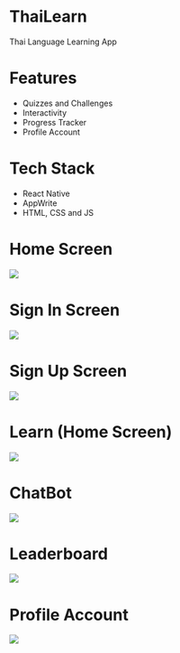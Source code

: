 # ThaiLearn
Thai Language Learning App

# Features
* Quizzes and Challenges
* Interactivity
* Progress Tracker
* Profile Account

# Tech Stack
* React Native
* AppWrite
* HTML, CSS and JS

# Home Screen
<img src="assets/images/s1.jpg">  

# Sign In Screen
<img src="assets/images/s2.jpg">  

# Sign Up Screen
<img src="assets/images/s3.jpg">  

# Learn (Home Screen)
<img src="assets/images/s4.jpg"> 

# ChatBot
<img src="assets/images/s5.jpg"> 

# Leaderboard
<img src="assets/images/s6.jpg"> 

# Profile Account
<img src="assets/images/s7.jpg"> 
